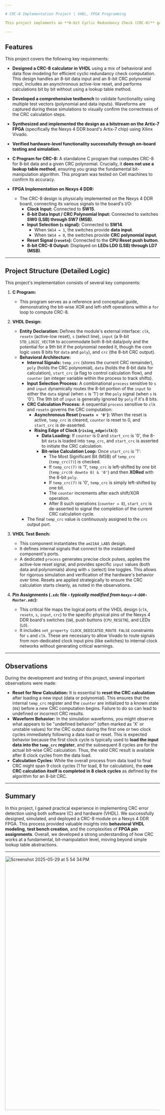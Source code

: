 ```yaml
---

# CRC-8 Implementation Project | VHDL, FPGA Programming

This project implements an **8-bit Cyclic Redundancy Check (CRC-8)** generator in both C and VHDL. The VHDL design is specifically crafted for the **AMD Vivado** environment and deployed on a **Nexys 4 DDR FPGA board**. Through this project, you'll gain a deeper understanding of CRC error detection and its journey from an algorithm to a physical hardware implementation.

---
```


## Features

This project covers the following key requirements:

* **Designed a CRC-8 calculator in VHDL** using a mix of behavioral and data flow modeling for efficient cyclic redundancy check computation. This design handles an 8-bit data input and an 8-bit CRC polynomial input, includes an asynchronous active-low reset, and performs calculations bit by bit without using a lookup table method.
* **Developed a comprehensive testbench** to validate functionality using multiple test vectors (polynomial and data inputs). Waveforms are captured during these simulations to visually confirm the correctness of the CRC calculation steps.
* **Synthesized and implemented the design as a bitstream on the Artix-7 FPGA** (specifically the Nexys 4 DDR board's Artix-7 chip) using Xilinx Vivado.
* **Verified hardware-level functionality successfully through on-board testing and simulation.**

* **C Program for CRC-8:** A standalone C program that computes CRC-8 for 8-bit data and a given CRC polynomial. Crucially, it **does not use a lookup table method**, ensuring you grasp the fundamental bit-manipulation algorithm. This program was tested on Cell machines to confirm its accuracy.

* **FPGA Implementation on Nexys 4 DDR:**
    * The CRC-8 design is physically implemented on the Nexys 4 DDR board, connecting its various signals to the board's I/O:
        * **Clock Input:** Connected to **SW15**.
        * **8-bit Data Input / CRC Polynomial Input:** Connected to switches **SW0 (LSB) through SW7 (MSB)**.
        * **Input Selection (`s` signal):** Connected to **SW14**.
            * When `SW14 = 1`, the switches provide **data input**.
            * When `SW14 = 0`, the switches provide **CRC polynomial input**.
        * **Reset Signal (`resetn`):** Connected to the **CPU Reset push button**.
        * **8-bit CRC-8 Output:** Displayed on **LEDs LD0 (LSB) through LD7 (MSB)**.

---

## Project Structure (Detailed Logic)

This project's implementation consists of several key components:

1.  **C Program:**
    * This program serves as a reference and conceptual guide, demonstrating the bit-wise XOR and left-shift operations within a `for` loop to compute CRC-8.

2.  **VHDL Design:**
    * **Entity Declaration:** Defines the module's external interface: `clk`, `resetn` (active-low reset), `s` (select line), `input` (a 9-bit `STD_LOGIC_VECTOR` to accommodate both 8-bit data/poly and the potential for a 9th bit if the polynomial needed it, though the core logic uses 8 bits for `data` and `poly`), and `crc` (the 8-bit CRC output).
    * **Behavioral Architecture:**
        * **Internal Signals:** `temp_crc` (stores the current CRC remainder), `poly` (holds the CRC polynomial), `data` (holds the 8-bit data for calculation), `start_crc` (a flag to control calculation flow), and `counter` (an integer variable within the process to track shifts).
        * **Input Selection Process:** A combinational `process` sensitive to `s` and `input` dynamically routes the 8-bit portion of the `input` to either the `data` signal (when `s` is '1') or the `poly` signal (when `s` is '0'). The 9th bit of `input` is generally ignored by `poly` if it's 8 bits.
        * **CRC Calculation Process:** A sequential `process` sensitive to `clk` and `resetn` governs the CRC computation:
            * **Asynchronous Reset (`resetn = '0'`):** When the reset is active, `temp_crc` is cleared, `counter` is reset to 0, and `start_crc` is de-asserted.
            * **Rising Edge of Clock (`rising_edge(clk)`):**
                * **Data Loading:** If `counter` is 0 and `start_crc` is '0', the 8-bit `data` is loaded into `temp_crc`, and `start_crc` is asserted to initiate the CRC calculation.
                * **Bit-wise Calculation Loop:** Once `start_crc` is '1':
                    * The Most Significant Bit (MSB) of `temp_crc` (`temp_crc(7)`) is checked.
                    * If `temp_crc(7)` is '1', `temp_crc` is left-shifted by one bit (`temp_crc(6 downto 0) & '0'`) and then **XORed** with the 8-bit `poly`.
                    * If `temp_crc(7)` is '0', `temp_crc` is simply left-shifted by one bit.
                    * The `counter` increments after each shift/XOR operation.
                    * After 8 such operations (`counter = 8`), `start_crc` is de-asserted to signal the completion of the current CRC calculation cycle.
        * The final `temp_crc` value is continuously assigned to the `crc` output port.

3.  **VHDL Test Bench:**
    * This component instantiates the `am2164_LAB5` design.
    * It defines internal signals that connect to the instantiated component's ports.
    * A dedicated `process` generates precise clock pulses, applies the active-low reset signal, and provides specific `input` values (both data and polynomials) along with `s` (select) line toggles. This allows for rigorous simulation and verification of the hardware's behavior over time. Resets are applied strategically to ensure the CRC calculation starts cleanly, as noted in the observations.

4.  **Pin Assignments (`.xdc` file - *typically modified from `Nexys-4-DDR-Master.xdc`*):**
    * This critical file maps the logical ports of the VHDL design (`clk`, `resetn`, `s`, `input`, `crc`) to the specific physical pins of the Nexys 4 DDR board's switches (`SW`), push buttons (`CPU_RESETN`), and LEDs (`LD`).
    * It includes `set_property CLOCK_DEDICATED_ROUTE FALSE` constraints for `s` and `clk`. These are necessary to allow Vivado to route signals from non-dedicated clock input pins (like switches) to internal clock networks without generating critical warnings.

---

## Observations

During the development and testing of this project, several important observations were made:

* **Reset for New Calculation:** It is essential to **reset the CRC calculation** after loading a new input (data or polynomial). This ensures that the internal `temp_crc` register and the `counter` are initialized to a known state (`0`s) before a new CRC computation begins. Failure to do so can lead to undefined or incorrect CRC results.
* **Waveform Behavior:** In the simulation waveforms, you might observe what appears to be "undefined behavior" (often marked as 'X' or unstable values) for the CRC output during the first one or two clock cycles immediately following a data load or reset. This is expected behavior because the first clock cycle is typically used to **load the input data into the `temp_crc` register**, and the subsequent 8 cycles are for the actual bit-wise CRC calculation. Thus, the valid CRC result is available after 8 clock cycles from the data load.
* **Calculation Cycles:** While the overall process from data load to final CRC might span 9 clock cycles (1 for load, 8 for calculation), the **core CRC calculation itself is completed in 8 clock cycles** as defined by the algorithm for an 8-bit CRC.

---

## Summary

In this project, I gained practical experience in implementing CRC error detection using both software (C) and hardware (VHDL). We successfully designed, simulated, and deployed a CRC-8 module on a Nexys 4 DDR FPGA. This process provided valuable insights into **behavioral VHDL modeling**, **test bench creation**, and the complexities of **FPGA pin assignments**. Overall, we developed a strong understanding of how CRC works at a fundamental, bit-manipulation level, moving beyond simple lookup table abstractions.

---

<img width="827" alt="Screenshot 2025-05-29 at 5 54 34 PM" src="https://github.com/user-attachments/assets/1eb5bc01-e1f6-4b33-af12-a706b5374b8b" />
